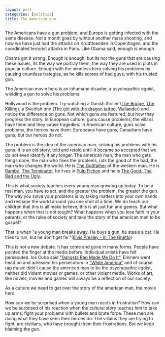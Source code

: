 ```yaml
---
layout: post
categories: [politics] 
title: The American gun
---
```


The Americans have a gun problem, and Europe is getting infected with the same disease. Not a month goes by wihtout another mass shooting, and now we have just had the attacks on Krudttoenden in Copenhagen, and the coordinated terrorist attacks in Paris. Like Obama said, enough is enough.

Obama got it wrong. Enough is enough, but its not the guns that are causing these issues, its the way we portray them, the way they are used in plots in popular culture. Enough with the mindless hero solving his problems by causing countless trategies, as he kills scores of bad guys, with his trusted gun.

The American movie hero is an inhumane disaster, a psychopathic egoist, wielding a gun to solve his problems.

Hollywood is the problem. Try watching a Danish thriller ([The Bridge](http://www.imdb.com/title/tt1733785), [The Killing](http://www.imdb.com/title/tt0826760)), a Swedish one ([The girl with the dragon tattoo](http://www.imdb.com/title/tt1568346), [Wallander](http://www.imdb.com/title/tt0907702)) and notice the difference on guns. Not which guns are featured, but how they progress the story. In European culture, guns cause problems, the villans have them and they cause tragedies. In American culture, guns solve problems, the heroes have them. Europeans have guns, Canadians have guns, but our heroes do not.

The problem is the idea of the american man, solving his problems with his guns. It is an old story, told and retold untill it became so accepted that we do not even identify it any longer. The american man, the man who gets things done, the man who fixes the problems, rids the good of the bad, the man who changes the world. He is [The Godfather](http://www.imdb.com/title/tt0068646) of the western man.
He is [Rambo](http://www.imdb.com/title/tt0462499), [The Terminator](http://www.imdb.com/title/tt0088247), he lives in [Pulp Fiction](http://www.imdb.com/title/tt0060196) and he is [The Good, The Bad and the Ugly](http://www.imdb.com/title/tt0060196).

This is what society teaches every young man growing up today. To be a real man, you have to act, and the greater the problem, the greater the gun. The way you solve your problems is by taking matters into your own hands and reshape the world around you one shot at a time. We do teach our children that this is all make believe, this is all just fun and games. But what happens when that is not tought? What happens when you lose faith in your parents, or the rules of society and take the story of the american man to be gospel?

That is when "a young man breaks away. He buys a gun, he steals a car. He tries to run, but he don't get far."([Elvis Presley - In The Ghetto](https://www.youtube.com/watch?v=2Ox1Tore9nw))

This is not a new debate. It has come and gone in many forms. People have pointed the finger at the media before. Individual artists have felt persecuted. Ice Cube said ["Gangsta Rap Made Me Do It"](https://www.youtube.com/watch?v=HzeZhCt5PVA), Eminem went head on and adressed his persecutors in ["White America"](https://www.youtube.com/watch?v=RZIzD0ZfTFg) and of course rap music didn't cause the american man to be the psychopathic egoist, neither did violent movies or games, or other violent media. Works of art, like novels, movies and games will always be a reflection of our society.

As a culture we need to get over the story of the american man, the movie hero.

How can we be surprised when a young man reacts in frustration? How can we be surprised of his reaction when the cultural story teaches him to take up arms, fight your problems with bullets and brute force. These men are doing what they have seen their heroes do. The villains they are trying to fight, are civilians, who have brought them their frustrations. But we keep blaiming the gun.
